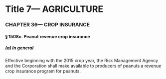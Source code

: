 
# Title 7— AGRICULTURE
### CHAPTER 36— CROP INSURANCE
#### § 1508c. Peanut revenue crop insurance
##### (a) In general

Effective beginning with the 2015 crop year, the Risk Management Agency and the Corporation shall make available to producers of peanuts a revenue crop insurance program for peanuts.
